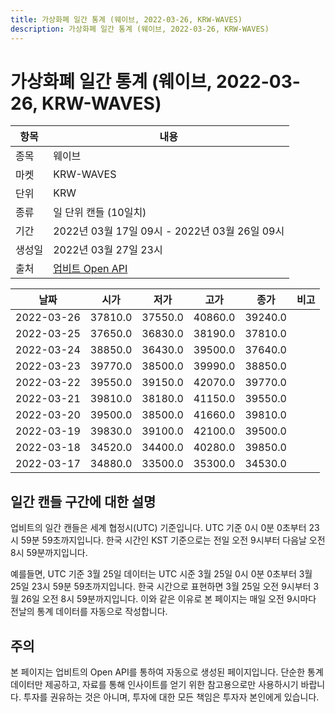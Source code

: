 ```yaml
---
title: 가상화폐 일간 통계 (웨이브, 2022-03-26, KRW-WAVES)
description: 가상화폐 일간 통계 (웨이브, 2022-03-26, KRW-WAVES)
---
```



가상화폐 일간 통계 (웨이브, 2022-03-26, KRW-WAVES)
===

|항목|내용|
|--|--|
|종목|웨이브|
|마켓|KRW-WAVES|
|단위|KRW|
|종류|일 단위 캔들 (10일치)|
|기간|2022년 03월 17일 09시 - 2022년 03월 26일 09시|
|생성일|2022년 03월 27일 23시|
|출처|[업비트 Open API](https://docs.upbit.com)|


|날짜|시가|저가|고가|종가|비고|
|--|--|--|--|--|--|
|2022-03-26|37810.0|37550.0|40860.0|39240.0|    |
|2022-03-25|37650.0|36830.0|38190.0|37810.0|    |
|2022-03-24|38850.0|36430.0|39500.0|37640.0|    |
|2022-03-23|39770.0|38500.0|39990.0|38850.0|    |
|2022-03-22|39550.0|39150.0|42070.0|39770.0|    |
|2022-03-21|39810.0|38180.0|41150.0|39550.0|    |
|2022-03-20|39500.0|38500.0|41660.0|39810.0|    |
|2022-03-19|39830.0|39100.0|42100.0|39500.0|    |
|2022-03-18|34520.0|34400.0|40280.0|39850.0|    |
|2022-03-17|34880.0|33500.0|35300.0|34530.0|    |


일간 캔들 구간에 대한 설명
---


업비트의 일간 캔들은 세계 협정시(UTC) 기준입니다. 
UTC 기준 0시 0분 0초부터 23시 59분 59초까지입니다. 
한국 시간인 KST 기준으로는 전일 오전 9시부터 다음날 오전 8시 59분까지입니다. 


예를들면, UTC 기준 3월 25일 데이터는 UTC 시준 3월 25일 0시 0분 0초부터 3월 25일 23시 59분 59초까지입니다. 
한국 시간으로 표현하면 3월 25일 오전 9시부터 3월 26일 오전 8시 59분까지입니다. 
이와 같은 이유로 본 페이지는 매일 오전 9시마다 전날의 통계 데이터를 자동으로 작성합니다. 


주의
---


본 페이지는 업비트의 Open API를 통하여 자동으로 생성된 페이지입니다. 
단순한 통계 데이터만 제공하고, 자료를 통해 인사이트를 얻기 위한 참고용으로만 사용하시기 바랍니다. 
투자를 권유하는 것은 아니며, 투자에 대한 모든 책임은 투자자 본인에게 있습니다. 
